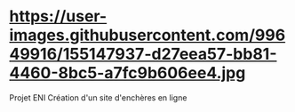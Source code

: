 # https://user-images.githubusercontent.com/99649916/155147937-d27eea57-bb81-4460-8bc5-a7fc9b606ee4.jpg
Projet ENI Création d'un site d'enchères en ligne
